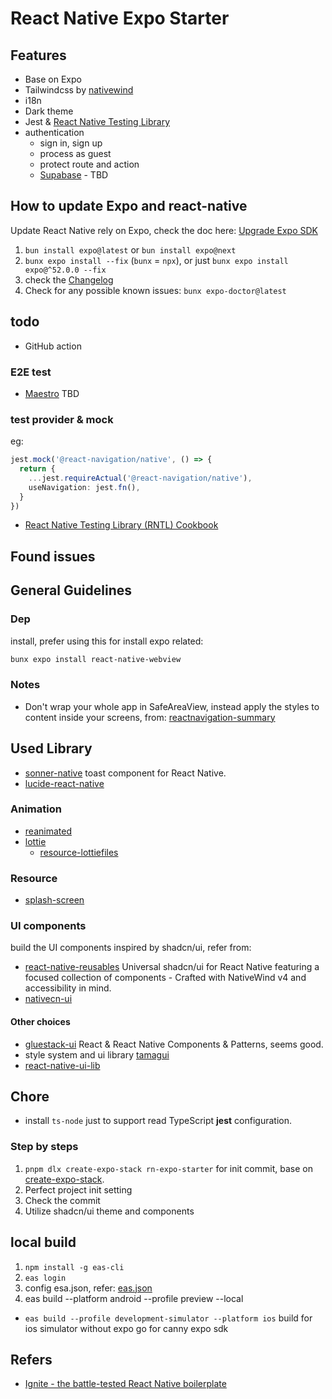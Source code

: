 # React Native Expo Starter

## Features

- Base on Expo
- Tailwindcss by [nativewind](https://www.nativewind.dev/v4/overview)
- i18n
- Dark theme
- Jest & [React Native Testing Library](https://callstack.github.io/react-native-testing-library/)
- authentication
  - sign in, sign up
  - process as guest
  - protect route and action
  - [Supabase](https://supabase.com/docs/guides/auth/quickstarts/react-native) - TBD

## How to update Expo and react-native

Update React Native rely on Expo, check the doc here: [Upgrade Expo SDK](https://docs.expo.dev/workflow/upgrading-expo-sdk-walkthrough/)

1. `bun install expo@latest` or `bun install expo@next`
2. `bunx expo install --fix` (`bunx` = `npx`), or just `bunx expo install expo@^52.0.0 --fix`
3. check the [Changelog](https://github.com/expo/expo/blob/main/packages/expo/CHANGELOG.md)
4. Check for any possible known issues: `bunx expo-doctor@latest`

## todo

- GitHub action

### E2E test

- [Maestro](https://docs.maestro.dev/getting-started/installing-maestro) TBD

### test provider & mock

eg:

```ts
jest.mock('@react-navigation/native', () => {
  return {
    ...jest.requireActual('@react-navigation/native'),
    useNavigation: jest.fn(),
  }
})
```

- [React Native Testing Library (RNTL) Cookbook](https://callstack.github.io/react-native-testing-library/cookbook/index)

## Found issues

## General Guidelines

### Dep

install, prefer using this for install expo related:

```sh
bunx expo install react-native-webview
```

### Notes

- Don't wrap your whole app in SafeAreaView, instead apply the styles to content inside your screens, from: [reactnavigation-summary](https://reactnavigation.org/docs/handling-safe-area/#summary)

## Used Library

- [sonner-native](https://gunnartorfis.github.io/sonner-native/) toast component for React Native.
- [lucide-react-native](https://lucide.dev/guide/packages/lucide-react-native)

### Animation

- [reanimated](https://github.com/software-mansion/react-native-reanimated/)
- [lottie](https://github.com/lottie-react-native/lottie-react-native)
  - [resource-lottiefiles](https://lottiefiles.com/)

### Resource

- [splash-screen](https://hotpot.ai/templates/splash-screen/10)

### UI components

build the UI components inspired by shadcn/ui, refer from:

- [react-native-reusables](https://github.com/mrzachnugent/react-native-reusables) Universal shadcn/ui for React Native featuring a focused collection of components - Crafted with NativeWind v4 and accessibility in mind.
- [nativecn-ui](https://github.com/Mobilecn-UI/nativecn-ui)

#### Other choices

- [gluestack-ui](https://gluestack.io/) React & React Native Components & Patterns, seems good.
- style system and ui library [tamagui](https://tamagui.dev/)
- [react-native-ui-lib](https://github.com/wix/react-native-ui-lib)

## Chore

- install `ts-node` just to support read TypeScript **jest** configuration.

### Step by steps

1. `pnpm dlx create-expo-stack rn-expo-starter` for init commit, base on [create-expo-stack](https://github.com/roninoss/create-expo-stack).
2. Perfect project init setting
3. Check the commit
4. Utilize shadcn/ui theme and components

## local build

1. `npm install -g eas-cli`
2. `eas login`
3. config esa.json, refer: [eas.json](https://docs.expo.dev/eas/json)
4. eas build --platform android --profile preview --local

- `eas build --profile development-simulator --platform ios` build for ios simulator without expo go for canny expo sdk

## Refers

- [Ignite - the battle-tested React Native boilerplate](https://github.com/infinitered/ignite)
